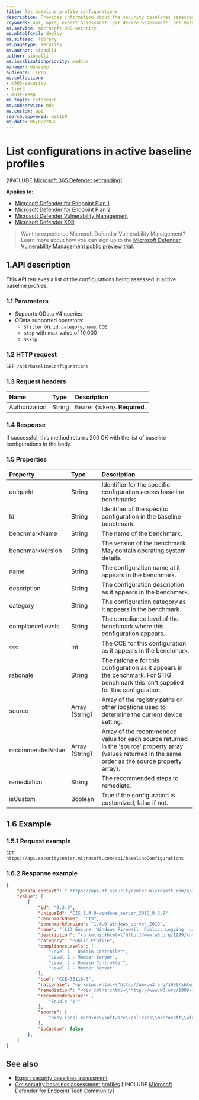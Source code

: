 ```yaml
---
title: Get baseline profile configurations
description: Provides information about the security baselines assessment configurations that pull "Microsoft Defender Vulnerability Management" data. There are different API calls to get different types of data. In general, each API call contains the requisite data for devices in your organization.
keywords: api, apis, export assessment, per device assessment, per machine assessment, vulnerability assessment report, device vulnerability assessment, device vulnerability report, secure configuration assessment, secure configuration report, software vulnerabilities assessment, software vulnerability report, vulnerability report by machine,
ms.service: microsoft-365-security
ms.mktglfcycl: deploy
ms.sitesec: library
ms.pagetype: security
ms.author: siosulli
author: siosulli
ms.localizationpriority: medium
manager: dansimp
audience: ITPro
ms.collection: 
- m365-security
- tier3
- must-keep
ms.topic: reference
ms.subservice: mde
ms.custom: api
search.appverid: met150
ms.date: 05/02/2022
---
```


# List configurations in active baseline profiles

[!INCLUDE [Microsoft 365 Defender rebranding](../../../includes/microsoft-defender.md)]

**Applies to:**

- [Microsoft Defender for Endpoint Plan 1](https://go.microsoft.com/fwlink/?linkid=2154037)
- [Microsoft Defender for Endpoint Plan 2](https://go.microsoft.com/fwlink/?linkid=2154037)
- [Microsoft Defender Vulnerability Management](../../defender-vulnerability-management/index.yml)
- [Microsoft Defender XDR](https://go.microsoft.com/fwlink/?linkid=2118804)

> Want to experience Microsoft Defender Vulnerability Management? Learn more about how you can sign up to the [Microsoft Defender Vulnerability Management public preview trial](../../defender-vulnerability-management/get-defender-vulnerability-management.md).

## 1.API description

This API retrieves a list of the configurations being assessed in active baseline profiles.

### 1.1 Parameters

- Supports OData V4 queries
- OData supported operators:
  - `$filter` on: `id`, `category`, `name`, `CCE`
  - `$top` with max value of 10,000
  - `$skip`

### 1.2 HTTP request

```http
GET /api/baselineConfigurations 
```

### 1.3 Request headers

Name|Type|Description
:---|:---|:---
Authorization|String|Bearer {token}. **Required**.

### 1.4 Response

If successful, this method returns 200 OK with the list of baseline configurations in the body.

### 1.5 Properties

|Property | Type | Description |
|:---|:---|:---|
|uniqueId | String | Identifier for the specific configuration across baseline benchmarks.
|Id | String | Identifier of the specific configuration in the baseline benchmark.
|benchmarkName| String | The name of the benchmark.
|benchmarkVersion| String | The version of the benchmark. May contain operating system details.
|name | String | The configuration name at it appears in the benchmark.
|description | String | The configuration description as it appears in the benchmark.
|category | String | The configuration  category as it appears in the benchmark.
|complianceLevels|String|The compliance level of the benchmark where this configuration appears.
|`cce`|Int|The CCE for this configuration as it appears in the benchmark.
|rationale |String|The rationale for this configuration as it appears in the benchmark. For STIG benchmark this isn't supplied for this configuration.
|source|Array [String]| Array of the registry paths or other locations used to determine the current device setting.
|recommendedValue|Array [String]|Array of the recommended value for each source returned in the 'source' property array (values returned in the same order as the source property array).
|remediation|String| The recommended steps to remediate.
|isCustom|Boolean| True if the configuration is customized, false if not.

## 1.6 Example

### 1.5.1 Request example

```http
GET https://api.securitycenter.microsoft.com/api/baselineConfigurations
```

### 1.6.2 Response example

```json
{
    "@odata.context": " https://api-df.securitycenter.microsoft.com/api/$metadata#BaselineConfigurations ", 
    "value": [
        {
            "id": "9.3.9",
            "uniqueId": "CIS_1.4.0-windows_server_2016_9.3.9",
            "benchmarkName": "CIS",
            "benchmarkVersion": "1.4.0-windows_server_2016",
            "name": "(L1) Ensure 'Windows Firewall: Public: Logging: Log dropped packets' is set to 'Yes'",
            "description": "<p xmlns:xhtml=\"http://www.w3.org/1999/xhtml\">  Use this option to log when Windows Firewall with Advanced Security discards an inbound packet for any reason. The log records why and when the packet was dropped. Look for entries with the word             <span class=\"inline_block\">DROP</span>   in the action column of the log.          </p>",
            "category": "Public Profile",
            "complianceLevels": [
                "Level 1 - Domain Controller",
                "Level 1 - Member Server",
                "Level 2 - Domain Controller",
                "Level 2 - Member Server"
            ],
            "cce": "CCE-35116-3",
            "rationale": "<p xmlns:xhtml=\"http://www.w3.org/1999/xhtml\">If events are not recorded it may be difficult or impossible to determine the root cause of system problems or the unauthorized activities of malicious users.</p>",
            "remediation": "<div xmlns:xhtml=\"http://www.w3.org/1999/xhtml\">    <p>      <p>  To establish the recommended configuration via GP, set the following UI path to                 <span class=\"inline_block\">Yes</span>  :              </p>      <code class=\"code_block\">Computer Configuration\\Policies\\Windows Settings\\Security Settings\\Windows Firewall with Advanced Security\\Windows Firewall with Advanced Security\\Windows Firewall Properties\\Public Profile\\Logging Customize\\Log dropped packets  </code>      <p class=\"bold\">Impact:</p>      <p>        <p>Information about dropped packets will be recorded in the firewall log file.</p>      </p>    </p>  </div>",
            "recommendedValue": [
                "Equals '1'"
            ],
            "source": [
                "hkey_local_machine\\software\\policies\\microsoft\\windowsfirewall\\publicprofile\\logging\\logdroppedpackets"
            ],
            "isCustom": false
        },
    ] 
} 
```

## See also

- [Export security baselines assessment](export-security-baseline-assessment.md)
- [Get security baselines assessment profiles](get-security-baselines-assessment-profiles.md)
[!INCLUDE [Microsoft Defender for Endpoint Tech Community](../../../includes/defender-mde-techcommunity.md)]
